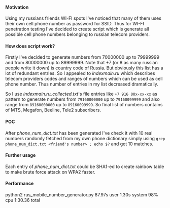 #### Motivation
Using my russians friends WI-FI spots I've noticed that
many of them uses their own cell phone number as password for SSID.
Thus for WI-FI penetration testing I've decided to create script which 
is generate all possible cell phone numbers belonging to russian telecom providers. 

#### How does script work?

Firstly I've decided to generate numbers from 70000000 up to 79999999 and 
from 80000000 up to 89999999. Note that +7 (or 8 as many russian people 
write it down) is country code of Russia. But obviously this list 
has a lot of redundant entries.
So I appealed to _indexmain.ru_ which describes telecom providers codes
and ranges of numbers which can be used as cell phone number.
Thus number of entries in my list decreased dramatically.

So I use _indexmain.ru_collected.txt_'s file entries like
```+7 916 00x-xx-xx```	as pattern to generate numbers from 
```79160000000``` up to ```79160099999``` and also range from 
```89160000000``` up to ```89160099999```. So final list of numbers
contains of MTS, Megafon, Beeline, Tele2 subscribers.

#### POC
After _phone_num_dict.txt_ has been generated I've 
check it with 10 real numbers randomly fetched from 
my own phone dictionary simply using ```grep phone_num_dict.txt <friend's number> ; echo $?``` 
and get 10 matches.

#### Further usage
Each entry of _phone_num_dict.txt_ could be SHA1-ed 
to create rainbow table to make brute force attack on 
WPA2 faster.

#### Performance
python2 rus_mobile_number_generator.py  87.97s user 1.30s system 98% cpu 1:30.36 total
